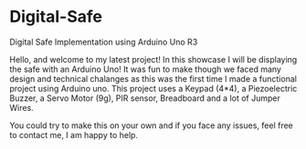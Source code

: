 # Digital-Safe
Digital Safe Implementation using Arduino Uno R3

Hello, and welcome to my latest project! In this showcase I will be displaying the safe with an Arduino Uno!
It was fun to make though we faced many design and technical chalanges as this was the first time I made a functional project using Arduino uno.
This project uses a Keypad \(4*4\), a Piezoelectric Buzzer, a Servo Motor \(9g\), PIR sensor, Breadboard and a lot of Jumper Wires.


You could try to make this on your own and if you face any issues, feel free to contact me, I am happy to help.
